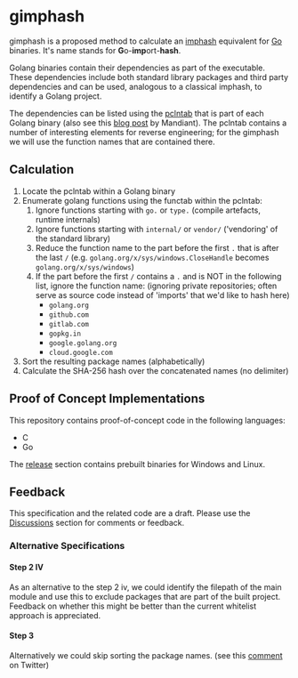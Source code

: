 # gimphash

gimphash is a proposed method to calculate an [imphash](https://www.mandiant.com/resources/tracking-malware-import-hashing) equivalent for [Go](https://go.dev/) binaries. It's name stands for **G**o-**imp**ort-**hash**. 

Golang binaries contain their dependencies as part of the executable. These dependencies include both standard library packages and third party dependencies and can be used, analogous to a classical imphash, to identify a Golang project.

The dependencies can be listed using the [pclntab](https://go.dev/src/debug/gosym/pclntab.go) that is part of each Golang binary (also see this [blog post](https://www.mandiant.com/resources/golang-internals-symbol-recovery) by Mandiant). The pclntab contains a number of interesting elements for reverse engineering; for the gimphash we will use the function names that are contained there.

## Calculation

1. Locate the pclntab within a Golang binary
2. Enumerate golang functions using the functab within the pclntab:
    1. Ignore functions starting with `go.` or `type.` (compile artefacts, runtime internals)
    2. Ignore functions starting with `internal/`  or `vendor/` ('vendoring' of the standard library)
    3. Reduce the function name to the part before the first `.` that is after the last `/` (e.g. `golang.org/x/sys/windows.CloseHandle` becomes `golang.org/x/sys/windows`)
    4. If the part before the first `/` contains a `.` and is NOT in the following list, ignore the function name: (ignoring private repositories; often serve as source code instead of 'imports' that we'd like to hash here)
        - `golang.org`
        - `github.com`
        - `gitlab.com`
        - `gopkg.in`
        - `google.golang.org`
        - `cloud.google.com`
3. Sort the resulting package names (alphabetically) 
4. Calculate the SHA-256 hash over the concatenated names (no delimiter)

## Proof of Concept Implementations

This repository contains proof-of-concept code in the following languages:

- C
- Go

The [release](https://github.com/NextronSystems/gimphash/releases) section contains prebuilt binaries for Windows and Linux. 

## Feedback

This specification and the related code are a draft. Please use the [Discussions](https://github.com/NextronSystems/gimphash/discussions) section for comments or feedback. 

### Alternative Specifications

#### Step 2 IV

As an alternative to the step 2 iv, we could identify the filepath of the main module and use this to exclude packages that are part of the built project. Feedback on whether this might be better than the current whitelist approach is appreciated.

#### Step 3

Alternatively we could skip sorting the package names. (see this [comment](https://twitter.com/invisig0th/status/1526207532741664769) on Twitter)

